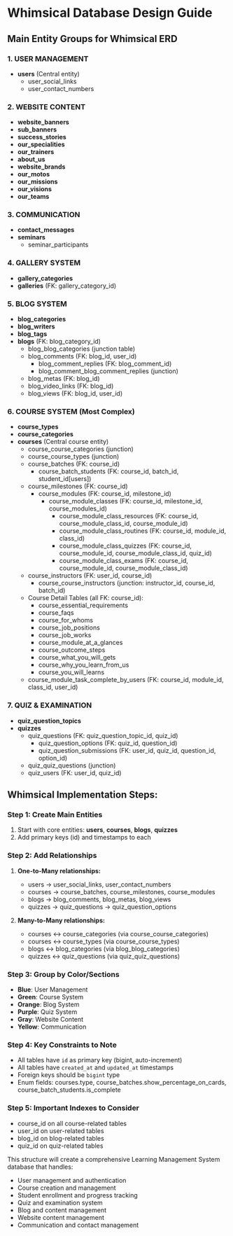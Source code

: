 # Whimsical Database Design Guide

## Main Entity Groups for Whimsical ERD

### 1. USER MANAGEMENT
- **users** (Central entity)
  - user_social_links
  - user_contact_numbers

### 2. WEBSITE CONTENT
- **website_banners**
- **sub_banners** 
- **success_stories**
- **our_specialities**
- **our_trainers**
- **about_us**
- **website_brands**
- **our_motos**
- **our_missions** 
- **our_visions**
- **our_teams**

### 3. COMMUNICATION
- **contact_messages**
- **seminars**
  - seminar_participants

### 4. GALLERY SYSTEM
- **gallery_categories**
- **galleries** (FK: gallery_category_id)

### 5. BLOG SYSTEM
- **blog_categories**
- **blog_writers**
- **blog_tags**
- **blogs** (FK: blog_category_id)
  - blog_blog_categories (junction table)
  - blog_comments (FK: blog_id, user_id)
    - blog_comment_replies (FK: blog_comment_id)
    - blog_comment_blog_comment_replies (junction)
  - blog_metas (FK: blog_id)
  - blog_video_links (FK: blog_id)
  - blog_views (FK: blog_id, user_id)

### 6. COURSE SYSTEM (Most Complex)
- **course_types**
- **course_categories**
- **courses** (Central course entity)
  - course_course_categories (junction)
  - course_course_types (junction)
  - course_batches (FK: course_id)
    - course_batch_students (FK: course_id, batch_id, student_id[users])
  - course_milestones (FK: course_id)
    - course_modules (FK: course_id, milestone_id)
      - course_module_classes (FK: course_id, milestone_id, course_modules_id)
        - course_module_class_resources (FK: course_id, course_module_class_id, course_module_id)
        - course_module_class_routines (FK: course_id, module_id, class_id)
        - course_module_class_quizzes (FK: course_id, course_module_id, course_module_class_id, quiz_id)
        - course_module_class_exams (FK: course_id, course_module_id, course_module_class_id)
  - course_instructors (FK: user_id, course_id)
    - course_course_instructors (junction: instructor_id, course_id, batch_id)
  - Course Detail Tables (all FK: course_id):
    - course_essential_requirements
    - course_faqs
    - course_for_whoms
    - course_job_positions
    - course_job_works
    - course_module_at_a_glances
    - course_outcome_steps
    - course_what_you_will_gets
    - course_why_you_learn_from_us
    - course_you_will_learns
  - course_module_task_complete_by_users (FK: course_id, module_id, class_id, user_id)

### 7. QUIZ & EXAMINATION
- **quiz_question_topics**
- **quizzes**
  - quiz_questions (FK: quiz_question_topic_id, quiz_id)
    - quiz_question_options (FK: quiz_id, question_id)
    - quiz_question_submissions (FK: user_id, quiz_id, question_id, option_id)
  - quiz_quiz_questions (junction)
  - quiz_users (FK: user_id, quiz_id)

## Whimsical Implementation Steps:

### Step 1: Create Main Entities
1. Start with core entities: **users**, **courses**, **blogs**, **quizzes**
2. Add primary keys (id) and timestamps to each

### Step 2: Add Relationships
1. **One-to-Many relationships:**
   - users → user_social_links, user_contact_numbers
   - courses → course_batches, course_milestones, course_modules
   - blogs → blog_comments, blog_metas, blog_views
   - quizzes → quiz_questions → quiz_question_options

2. **Many-to-Many relationships:**
   - courses ↔ course_categories (via course_course_categories)
   - courses ↔ course_types (via course_course_types)
   - blogs ↔ blog_categories (via blog_blog_categories)
   - quizzes ↔ quiz_questions (via quiz_quiz_questions)

### Step 3: Group by Color/Sections
- **Blue**: User Management
- **Green**: Course System  
- **Orange**: Blog System
- **Purple**: Quiz System
- **Gray**: Website Content
- **Yellow**: Communication

### Step 4: Key Constraints to Note
- All tables have `id` as primary key (bigint, auto-increment)
- All tables have `created_at` and `updated_at` timestamps
- Foreign keys should be `bigint` type
- Enum fields: courses.type, course_batches.show_percentage_on_cards, course_batch_students.is_complete

### Step 5: Important Indexes to Consider
- course_id on all course-related tables
- user_id on user-related tables
- blog_id on blog-related tables
- quiz_id on quiz-related tables

This structure will create a comprehensive Learning Management System database that handles:
- User management and authentication
- Course creation and management
- Student enrollment and progress tracking
- Quiz and examination system
- Blog and content management
- Website content management
- Communication and contact management
